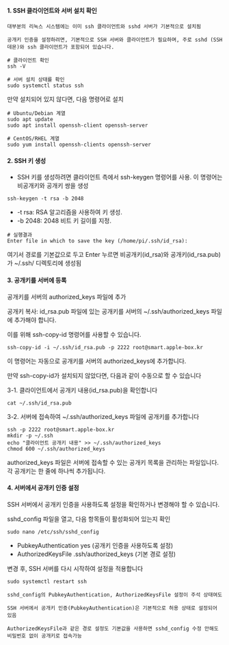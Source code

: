 
#### 1. SSH 클라이언트와 서버 설치 확인
```less
대부분의 리눅스 시스템에는 이미 ssh 클라이언트와 sshd 서버가 기본적으로 설치됨

공개키 인증을 설정하려면, 기본적으로 SSH 서버와 클라이언트가 필요하며, 주로 sshd (SSH 데몬)와 ssh 클라이언트가 포함되어 있습니다.
```
```less
# 클라이언트 확인
ssh -V

# 서버 설치 상태를 확인
sudo systemctl status ssh
```

만약 설치되어 있지 않다면, 다음 명령어로 설치
```less
# Ubuntu/Debian 계열
sudo apt update
sudo apt install openssh-client openssh-server

# CentOS/RHEL 계열
sudo yum install openssh-clients openssh-server
```

#### 2. SSH 키 생성
- SSH 키를 생성하려면 클라이언트 측에서 ssh-keygen 명령어를 사용. 이 명령어는 비공개키와 공개키 쌍을 생성
```
ssh-keygen -t rsa -b 2048
```
- -t rsa: RSA 알고리즘을 사용하여 키 생성.
- -b 2048: 2048 비트 키 길이를 지정.

```
# 실행결과
Enter file in which to save the key (/home/pi/.ssh/id_rsa):
```

여기서 경로를 기본값으로 두고 Enter 누르면
비공개키(id_rsa)와 공개키(id_rsa.pub)가 ~/.ssh/ 디렉토리에 생성됨


#### 3. 공개키를 서버에 등록

공개키를 서버의 authorized_keys 파일에 추가

공개키 복사: id_rsa.pub 파일에 있는 공개키를 서버의 ~/.ssh/authorized_keys 파일에 추가해야 합니다.

이를 위해 ssh-copy-id 명령어를 사용할 수 있습니다.
```less
ssh-copy-id -i ~/.ssh/id_rsa.pub -p 2222 root@smart.apple-box.kr
```

이 명령어는 자동으로 공개키를 서버의 authorized_keys에 추가합니다.

만약 ssh-copy-id가 설치되지 않았다면, 다음과 같이 수동으로 할 수 있습니다


3-1. 클라이언트에서 공개키 내용(id_rsa.pub)을 확인합니다

```less
cat ~/.ssh/id_rsa.pub
```

3-2. 서버에 접속하여 ~/.ssh/authorized_keys 파일에 공개키를 추가합니다

```less
ssh -p 2222 root@smart.apple-box.kr
mkdir -p ~/.ssh
echo "클라이언트 공개키 내용" >> ~/.ssh/authorized_keys
chmod 600 ~/.ssh/authorized_keys
```
authorized_keys 파일은 서버에 접속할 수 있는 공개키 목록을 관리하는 파일입니다.
각 공개키는 한 줄에 하나씩 추가됩니다.


#### 4. 서버에서 공개키 인증 설정
SSH 서버에서 공개키 인증을 사용하도록 설정을 확인하거나 변경해야 할 수 있습니다.

sshd_config 파일을 열고, 다음 항목들이 활성화되어 있는지 확인

```less
sudo nano /etc/ssh/sshd_config
```

- PubkeyAuthentication yes (공개키 인증을 사용하도록 설정)
- AuthorizedKeysFile .ssh/authorized_keys (기본 경로 설정)


변경 후, SSH 서버를 다시 시작하여 설정을 적용합니다
```less
sudo systemctl restart ssh
```
```less
sshd_config의 PubkeyAuthentication, AuthorizedKeysFile 설정이 주석 상태여도

SSH 서버에서 공개키 인증(PubkeyAuthentication)은 기본적으로 허용 상태로 설정되어 있음

AuthorizedKeysFile과 같은 경로 설정도 기본값을 사용하면 sshd_config 수정 안해도 비밀번호 없이 공개키로 접속가능
```


